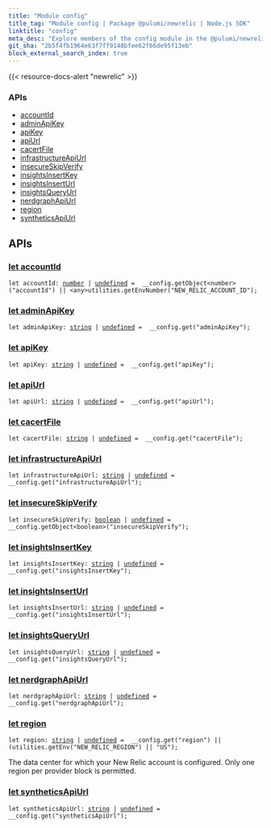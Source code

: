 ```yaml
---
title: "Module config"
title_tag: "Module config | Package @pulumi/newrelic | Node.js SDK"
linktitle: "config"
meta_desc: "Explore members of the config module in the @pulumi/newrelic package."
git_sha: "2b5f4fb1964e63f7ff9148bfee62f66de95f13eb"
block_external_search_index: true
---
```


<!-- WARNING: this page was generated by a tool. Do not edit it by hand. -->
<!-- To change it, please see https://github.com/pulumi/docs/tree/master/tools/tscdocgen. -->

{{< resource-docs-alert "newrelic" >}}






<h3>APIs</h3>
<ul class="api">
    <li><a href="#accountId"><span class="symbol api"></span>accountId</a></li>
    <li><a href="#adminApiKey"><span class="symbol api"></span>adminApiKey</a></li>
    <li><a href="#apiKey"><span class="symbol api"></span>apiKey</a></li>
    <li><a href="#apiUrl"><span class="symbol api"></span>apiUrl</a></li>
    <li><a href="#cacertFile"><span class="symbol api"></span>cacertFile</a></li>
    <li><a href="#infrastructureApiUrl"><span class="symbol api"></span>infrastructureApiUrl</a></li>
    <li><a href="#insecureSkipVerify"><span class="symbol api"></span>insecureSkipVerify</a></li>
    <li><a href="#insightsInsertKey"><span class="symbol api"></span>insightsInsertKey</a></li>
    <li><a href="#insightsInsertUrl"><span class="symbol api"></span>insightsInsertUrl</a></li>
    <li><a href="#insightsQueryUrl"><span class="symbol api"></span>insightsQueryUrl</a></li>
    <li><a href="#nerdgraphApiUrl"><span class="symbol api"></span>nerdgraphApiUrl</a></li>
    <li><a href="#region"><span class="symbol api"></span>region</a></li>
    <li><a href="#syntheticsApiUrl"><span class="symbol api"></span>syntheticsApiUrl</a></li>
</ul>




<h2 id="apis">APIs</h2>
<h3 class="pdoc-module-header" id="accountId" data-link-title="accountId">
    <a href="https://github.com/pulumi/pulumi-newrelic/blob/2b5f4fb1964e63f7ff9148bfee62f66de95f13eb/sdk/nodejs/config/vars.ts#L9">
        let <strong>accountId</strong>
    </a>
</h3>

<pre class="highlight"><code><span class='kd'>let</span> accountId: <span class='kd'><a href='https://developer.mozilla.org/en-US/docs/Web/JavaScript/Reference/Global_Objects/Number'>number</a></span> | <span class='kd'><a href='https://developer.mozilla.org/en-US/docs/Web/JavaScript/Reference/Global_Objects/undefined'>undefined</a></span> = <span class='s2'> __config.getObject&lt;number&gt;(&#34;accountId&#34;) || &lt;any&gt;utilities.getEnvNumber(&#34;NEW_RELIC_ACCOUNT_ID&#34;)</span>;</code></pre>
<h3 class="pdoc-module-header" id="adminApiKey" data-link-title="adminApiKey">
    <a href="https://github.com/pulumi/pulumi-newrelic/blob/2b5f4fb1964e63f7ff9148bfee62f66de95f13eb/sdk/nodejs/config/vars.ts#L10">
        let <strong>adminApiKey</strong>
    </a>
</h3>

<pre class="highlight"><code><span class='kd'>let</span> adminApiKey: <span class='kd'><a href='https://developer.mozilla.org/en-US/docs/Web/JavaScript/Reference/Global_Objects/String'>string</a></span> | <span class='kd'><a href='https://developer.mozilla.org/en-US/docs/Web/JavaScript/Reference/Global_Objects/undefined'>undefined</a></span> = <span class='s2'> __config.get(&#34;adminApiKey&#34;)</span>;</code></pre>
<h3 class="pdoc-module-header" id="apiKey" data-link-title="apiKey">
    <a href="https://github.com/pulumi/pulumi-newrelic/blob/2b5f4fb1964e63f7ff9148bfee62f66de95f13eb/sdk/nodejs/config/vars.ts#L11">
        let <strong>apiKey</strong>
    </a>
</h3>

<pre class="highlight"><code><span class='kd'>let</span> apiKey: <span class='kd'><a href='https://developer.mozilla.org/en-US/docs/Web/JavaScript/Reference/Global_Objects/String'>string</a></span> | <span class='kd'><a href='https://developer.mozilla.org/en-US/docs/Web/JavaScript/Reference/Global_Objects/undefined'>undefined</a></span> = <span class='s2'> __config.get(&#34;apiKey&#34;)</span>;</code></pre>
<h3 class="pdoc-module-header" id="apiUrl" data-link-title="apiUrl">
    <a href="https://github.com/pulumi/pulumi-newrelic/blob/2b5f4fb1964e63f7ff9148bfee62f66de95f13eb/sdk/nodejs/config/vars.ts#L12">
        let <strong>apiUrl</strong>
    </a>
</h3>

<pre class="highlight"><code><span class='kd'>let</span> apiUrl: <span class='kd'><a href='https://developer.mozilla.org/en-US/docs/Web/JavaScript/Reference/Global_Objects/String'>string</a></span> | <span class='kd'><a href='https://developer.mozilla.org/en-US/docs/Web/JavaScript/Reference/Global_Objects/undefined'>undefined</a></span> = <span class='s2'> __config.get(&#34;apiUrl&#34;)</span>;</code></pre>
<h3 class="pdoc-module-header" id="cacertFile" data-link-title="cacertFile">
    <a href="https://github.com/pulumi/pulumi-newrelic/blob/2b5f4fb1964e63f7ff9148bfee62f66de95f13eb/sdk/nodejs/config/vars.ts#L13">
        let <strong>cacertFile</strong>
    </a>
</h3>

<pre class="highlight"><code><span class='kd'>let</span> cacertFile: <span class='kd'><a href='https://developer.mozilla.org/en-US/docs/Web/JavaScript/Reference/Global_Objects/String'>string</a></span> | <span class='kd'><a href='https://developer.mozilla.org/en-US/docs/Web/JavaScript/Reference/Global_Objects/undefined'>undefined</a></span> = <span class='s2'> __config.get(&#34;cacertFile&#34;)</span>;</code></pre>
<h3 class="pdoc-module-header" id="infrastructureApiUrl" data-link-title="infrastructureApiUrl">
    <a href="https://github.com/pulumi/pulumi-newrelic/blob/2b5f4fb1964e63f7ff9148bfee62f66de95f13eb/sdk/nodejs/config/vars.ts#L14">
        let <strong>infrastructureApiUrl</strong>
    </a>
</h3>

<pre class="highlight"><code><span class='kd'>let</span> infrastructureApiUrl: <span class='kd'><a href='https://developer.mozilla.org/en-US/docs/Web/JavaScript/Reference/Global_Objects/String'>string</a></span> | <span class='kd'><a href='https://developer.mozilla.org/en-US/docs/Web/JavaScript/Reference/Global_Objects/undefined'>undefined</a></span> = <span class='s2'> __config.get(&#34;infrastructureApiUrl&#34;)</span>;</code></pre>
<h3 class="pdoc-module-header" id="insecureSkipVerify" data-link-title="insecureSkipVerify">
    <a href="https://github.com/pulumi/pulumi-newrelic/blob/2b5f4fb1964e63f7ff9148bfee62f66de95f13eb/sdk/nodejs/config/vars.ts#L15">
        let <strong>insecureSkipVerify</strong>
    </a>
</h3>

<pre class="highlight"><code><span class='kd'>let</span> insecureSkipVerify: <span class='kd'><a href='https://developer.mozilla.org/en-US/docs/Web/JavaScript/Reference/Global_Objects/Boolean'>boolean</a></span> | <span class='kd'><a href='https://developer.mozilla.org/en-US/docs/Web/JavaScript/Reference/Global_Objects/undefined'>undefined</a></span> = <span class='s2'> __config.getObject&lt;boolean&gt;(&#34;insecureSkipVerify&#34;)</span>;</code></pre>
<h3 class="pdoc-module-header" id="insightsInsertKey" data-link-title="insightsInsertKey">
    <a href="https://github.com/pulumi/pulumi-newrelic/blob/2b5f4fb1964e63f7ff9148bfee62f66de95f13eb/sdk/nodejs/config/vars.ts#L16">
        let <strong>insightsInsertKey</strong>
    </a>
</h3>

<pre class="highlight"><code><span class='kd'>let</span> insightsInsertKey: <span class='kd'><a href='https://developer.mozilla.org/en-US/docs/Web/JavaScript/Reference/Global_Objects/String'>string</a></span> | <span class='kd'><a href='https://developer.mozilla.org/en-US/docs/Web/JavaScript/Reference/Global_Objects/undefined'>undefined</a></span> = <span class='s2'> __config.get(&#34;insightsInsertKey&#34;)</span>;</code></pre>
<h3 class="pdoc-module-header" id="insightsInsertUrl" data-link-title="insightsInsertUrl">
    <a href="https://github.com/pulumi/pulumi-newrelic/blob/2b5f4fb1964e63f7ff9148bfee62f66de95f13eb/sdk/nodejs/config/vars.ts#L17">
        let <strong>insightsInsertUrl</strong>
    </a>
</h3>

<pre class="highlight"><code><span class='kd'>let</span> insightsInsertUrl: <span class='kd'><a href='https://developer.mozilla.org/en-US/docs/Web/JavaScript/Reference/Global_Objects/String'>string</a></span> | <span class='kd'><a href='https://developer.mozilla.org/en-US/docs/Web/JavaScript/Reference/Global_Objects/undefined'>undefined</a></span> = <span class='s2'> __config.get(&#34;insightsInsertUrl&#34;)</span>;</code></pre>
<h3 class="pdoc-module-header" id="insightsQueryUrl" data-link-title="insightsQueryUrl">
    <a href="https://github.com/pulumi/pulumi-newrelic/blob/2b5f4fb1964e63f7ff9148bfee62f66de95f13eb/sdk/nodejs/config/vars.ts#L18">
        let <strong>insightsQueryUrl</strong>
    </a>
</h3>

<pre class="highlight"><code><span class='kd'>let</span> insightsQueryUrl: <span class='kd'><a href='https://developer.mozilla.org/en-US/docs/Web/JavaScript/Reference/Global_Objects/String'>string</a></span> | <span class='kd'><a href='https://developer.mozilla.org/en-US/docs/Web/JavaScript/Reference/Global_Objects/undefined'>undefined</a></span> = <span class='s2'> __config.get(&#34;insightsQueryUrl&#34;)</span>;</code></pre>
<h3 class="pdoc-module-header" id="nerdgraphApiUrl" data-link-title="nerdgraphApiUrl">
    <a href="https://github.com/pulumi/pulumi-newrelic/blob/2b5f4fb1964e63f7ff9148bfee62f66de95f13eb/sdk/nodejs/config/vars.ts#L19">
        let <strong>nerdgraphApiUrl</strong>
    </a>
</h3>

<pre class="highlight"><code><span class='kd'>let</span> nerdgraphApiUrl: <span class='kd'><a href='https://developer.mozilla.org/en-US/docs/Web/JavaScript/Reference/Global_Objects/String'>string</a></span> | <span class='kd'><a href='https://developer.mozilla.org/en-US/docs/Web/JavaScript/Reference/Global_Objects/undefined'>undefined</a></span> = <span class='s2'> __config.get(&#34;nerdgraphApiUrl&#34;)</span>;</code></pre>
<h3 class="pdoc-module-header" id="region" data-link-title="region">
    <a href="https://github.com/pulumi/pulumi-newrelic/blob/2b5f4fb1964e63f7ff9148bfee62f66de95f13eb/sdk/nodejs/config/vars.ts#L23">
        let <strong>region</strong>
    </a>
</h3>

<pre class="highlight"><code><span class='kd'>let</span> region: <span class='kd'><a href='https://developer.mozilla.org/en-US/docs/Web/JavaScript/Reference/Global_Objects/String'>string</a></span> | <span class='kd'><a href='https://developer.mozilla.org/en-US/docs/Web/JavaScript/Reference/Global_Objects/undefined'>undefined</a></span> = <span class='s2'> __config.get(&#34;region&#34;) || (utilities.getEnv(&#34;NEW_RELIC_REGION&#34;) || &#34;US&#34;)</span>;</code></pre>

The data center for which your New Relic account is configured. Only one region per provider block is permitted.

<h3 class="pdoc-module-header" id="syntheticsApiUrl" data-link-title="syntheticsApiUrl">
    <a href="https://github.com/pulumi/pulumi-newrelic/blob/2b5f4fb1964e63f7ff9148bfee62f66de95f13eb/sdk/nodejs/config/vars.ts#L24">
        let <strong>syntheticsApiUrl</strong>
    </a>
</h3>

<pre class="highlight"><code><span class='kd'>let</span> syntheticsApiUrl: <span class='kd'><a href='https://developer.mozilla.org/en-US/docs/Web/JavaScript/Reference/Global_Objects/String'>string</a></span> | <span class='kd'><a href='https://developer.mozilla.org/en-US/docs/Web/JavaScript/Reference/Global_Objects/undefined'>undefined</a></span> = <span class='s2'> __config.get(&#34;syntheticsApiUrl&#34;)</span>;</code></pre>
